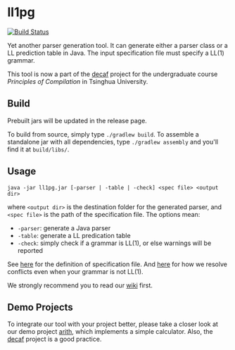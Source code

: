 # ll1pg

[![Build Status](https://api.cirrus-ci.com/github/paulzfm/ll1pg.svg)](https://cirrus-ci.com/github/paulzfm/ll1pg)

Yet another parser generation tool.
It can generate either a parser class or a LL prediction table in Java.
The input specification file must specify a LL(1) grammar.

This tool is now a part of the [decaf](https://github.com/decaf-lang/decaf) project for the undergraduate course 
_Principles of Compilation_ in Tsinghua University.

## Build

Prebuilt jars will be updated in the release page.

To build from source, simply type `./gradlew build`.
To assemble a standalone jar with all dependencies, type `./gradlew assembly` and you'll find it at `build/libs/`.

## Usage

```
java -jar ll1pg.jar [-parser | -table | -check] <spec file> <output dir>
```

where `<output dir>` is the destination folder for the generated parser, and `<spec file>` is the
path of the specification file.
The options mean:

- `-parser`: generate a Java parser
- `-table`: generate a LL predication table
- `-check`: simply check if a grammar is LL(1), or else warnings will be reported

See [here](https://github.com/paulzfm/ll1pg/wiki/1.-Specification-File) for the definition of specification file.
And [here](https://github.com/paulzfm/ll1pg/wiki/2.-Resolving-Conflicts) for how we resolve conflicts
even when your grammar is not LL(1).

We strongly recommend you to read our [wiki](https://github.com/paulzfm/ll1pg/wiki) first.

## Demo Projects

To integrate our tool with your project better, please take a closer look at our
demo project [arith](https://github.com/paulzfm/ll1pg/tree/master/demos/arith),
which implements a simple calculator.
Also, the [decaf](https://github.com/decaf-lang/decaf) project is a good practice.
